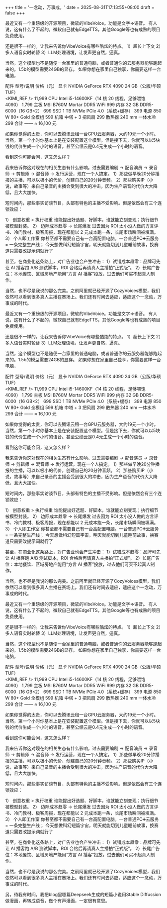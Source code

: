 +++
title = '一念动，万事成。'
date = 2025-08-31T17:13:55+08:00
draft = false
+++

最近又有一个重磅级的开源项目，微软的VibeVoice。功能是文字=>语音。
有人说，这有什么了不起的，微软自己就有EdgeTTS，其他Google等也有成熟的项目免费使用。

还是很不一样的。让我来告诉你VibeVoice有哪些酷炫的特点。
1）超长上下文
2）多人语音实时轮替
3）LLM处理语境，让发声更自然，逼真。

当然，这个模型也不是随便一台家里的普通电脑，或者普通你的云服务器能够跑起来的。1.5b的模型需要24GB的显存。
如果你想在家里自己独享，你需要这样一台电脑，

配件	型号/说明	价格（元）
显卡	NVIDIA GeForce RTX 4090 24 GB（公版/华硕 TUF）<br><KIMI_REF />	11,999
CPU	Intel i5-14600KF（14 核 20 线程，足够喂饱 4090）	1,799
主板	MSI B760M Mortar DDR5 WiFi	999
内存	32 GB DDR5-6000（16 GB×2）	699
SSD	1 TB NVMe PCIe 4.0（系统+缓存）	399
电源	850 W 80+ Gold 全模组	599
机箱	中塔 + 3 把风扇	299
散热器	240 mm 一体水冷	299
合计	——	≈ 16,100 元

如果你觉得的太贵，你可以去腾讯云租一台GPU云服务器，大约19元一个小时。当然，第一个小时你基本上是在安装配置这个模型。但是接下去，你就可以以5块钱的代价生成一个小时的语音。甚至公绩云是0.4元生成一个小时的语音。

看到这你可能会问，这又怎么样？

我来告诉你这对现在的相关生态有什么影响。过去需要编剧 → 配音演员 → 录音师 → 剪辑师 → 混音师 → 发行运营，现在一个人搞定。
1）那些做早晚20分钟播报的主播，可以以极小的代价，创建自己的20分钟音频。
2）那些购买IP（小说，故事等）来自己录音的主播会受到很大的冲击，因为生产语音的代价大大降低，且大大加快。

短时间内，那些事实访谈节目，头部有特色的主播不受影响。但是依然会有三个连锁效应：

1） 创意权重 > 执行权重
谁能提出好选题、好脚本，谁就能立刻变现；执行细节被模型封装。
2） 边际成本趋零 → 长尾爆发
过去因为 ROI 太小没人做的方言评书、冷门教材、极客周报，现在都能以 2 元成本跑一条，长尾市场瞬间被填满。
3） 个人即工作室
你甚至都不需要自己有一台高配置电脑。一台普通PC➕云服务 = 一条完整生产线；
今天想做科幻短篇宇宙，明天就能切到儿童睡前故事，换赛道只需要改提示词就行了

甚至，在商业化这条路上，对广告业也会产生冲击：
1）试错成本趋零：品牌可先让 AI 播客跑 A/B 测试脚本，ROI 合格后再请真人主播拍“正式版”。
2）长尾广告位：本地餐饮、区域房地产能用“方言 AI 播客”投放，过去他们可买不起真人制作。

当然，也不尽是我说的那么完美。之前阿里就已经开源了CozyVoices模型，我们依然可以看到很多真人主播在赛场上。我们还有时间去适应，适应这个一念动，万事成的时代。


最近又有一个重磅级的开源项目，微软的VibeVoice。功能是文字=>语音。
有人说，这有什么了不起的，微软自己就有EdgeTTS，其他Google等也有成熟的项目免费使用。

还是很不一样的。让我来告诉你VibeVoice有哪些酷炫的特点。
1）超长上下文
2）多人语音实时轮替
3）LLM处理语境，让发声更自然，逼真。

当然，这个模型也不是随便一台家里的普通电脑，或者普通你的云服务器能够跑起来的。1.5b的模型需要24GB的显存。
如果你想在家里自己独享，你需要这样一台电脑，

配件	型号/说明	价格（元）
显卡	NVIDIA GeForce RTX 4090 24 GB（公版/华硕 TUF）<br><KIMI_REF />	11,999
CPU	Intel i5-14600KF（14 核 20 线程，足够喂饱 4090）	1,799
主板	MSI B760M Mortar DDR5 WiFi	999
内存	32 GB DDR5-6000（16 GB×2）	699
SSD	1 TB NVMe PCIe 4.0（系统+缓存）	399
电源	850 W 80+ Gold 全模组	599
机箱	中塔 + 3 把风扇	299
散热器	240 mm 一体水冷	299
合计	——	≈ 16,100 元

如果你觉得的太贵，你可以去腾讯云租一台GPU云服务器，大约19元一个小时。当然，第一个小时你基本上是在安装配置这个模型。但是接下去，你就可以以5块钱的代价生成一个小时的语音。甚至公绩云是0.4元生成一个小时的语音。

看到这你可能会问，这又怎么样？

我来告诉你这对现在的相关生态有什么影响。过去需要编剧 → 配音演员 → 录音师 → 剪辑师 → 混音师 → 发行运营，现在一个人搞定。
1）那些做早晚20分钟播报的主播，可以以极小的代价，创建自己的20分钟音频。
2）那些购买IP（小说，故事等）来自己录音的主播会受到很大的冲击，因为生产语音的代价大大降低，且大大加快。

短时间内，那些事实访谈节目，头部有特色的主播不受影响。但是依然会有三个连锁效应：

1） 创意权重 > 执行权重
谁能提出好选题、好脚本，谁就能立刻变现；执行细节被模型封装。
2） 边际成本趋零 → 长尾爆发
过去因为 ROI 太小没人做的方言评书、冷门教材、极客周报，现在都能以 2 元成本跑一条，长尾市场瞬间被填满。
3） 个人即工作室
你甚至都不需要自己有一台高配置电脑。一台普通PC➕云服务 = 一条完整生产线；
今天想做科幻短篇宇宙，明天就能切到儿童睡前故事，换赛道只需要改提示词就行了

甚至，在商业化这条路上，对广告业也会产生冲击：
1）试错成本趋零：品牌可先让 AI 播客跑 A/B 测试脚本，ROI 合格后再请真人主播拍“正式版”。
2）长尾广告位：本地餐饮、区域房地产能用“方言 AI 播客”投放，过去他们可买不起真人制作。

当然，也不尽是我说的那么完美。之前阿里就已经开源了CozyVoices模型，我们依然可以看到很多真人主播在赛场上。我们还有时间去适应，适应这个一念动，万事成的时代。


最近又有一个重磅级的开源项目，微软的VibeVoice。功能是文字=>语音。
有人说，这有什么了不起的，微软自己就有EdgeTTS，其他Google等也有成熟的项目免费使用。

还是很不一样的。让我来告诉你VibeVoice有哪些酷炫的特点。
1）超长上下文
2）多人语音实时轮替
3）LLM处理语境，让发声更自然，逼真。

当然，这个模型也不是随便一台家里的普通电脑，或者普通你的云服务器能够跑起来的。1.5b的模型需要24GB的显存。
如果你想在家里自己独享，你需要这样一台电脑，

配件	型号/说明	价格（元）
显卡	NVIDIA GeForce RTX 4090 24 GB（公版/华硕 TUF）<br><KIMI_REF />	11,999
CPU	Intel i5-14600KF（14 核 20 线程，足够喂饱 4090）	1,799
主板	MSI B760M Mortar DDR5 WiFi	999
内存	32 GB DDR5-6000（16 GB×2）	699
SSD	1 TB NVMe PCIe 4.0（系统+缓存）	399
电源	850 W 80+ Gold 全模组	599
机箱	中塔 + 3 把风扇	299
散热器	240 mm 一体水冷	299
合计	——	≈ 16,100 元

如果你觉得的太贵，你可以去腾讯云租一台GPU云服务器，大约19元一个小时。当然，第一个小时你基本上是在安装配置这个模型。但是接下去，你就可以以5块钱的代价生成一个小时的语音。甚至公绩云是0.4元生成一个小时的语音。

看到这你可能会问，这又怎么样？

我来告诉你这对现在的相关生态有什么影响。过去需要编剧 → 配音演员 → 录音师 → 剪辑师 → 混音师 → 发行运营，现在一个人搞定。
1）那些做早晚20分钟播报的主播，可以以极小的代价，创建自己的20分钟音频。
2）那些购买IP（小说，故事等）来自己录音的主播会受到很大的冲击，因为生产语音的代价大大降低，且大大加快。

短时间内，那些事实访谈节目，头部有特色的主播不受影响。但是依然会有三个连锁效应：

1） 创意权重 > 执行权重
谁能提出好选题、好脚本，谁就能立刻变现；执行细节被模型封装。
2） 边际成本趋零 → 长尾爆发
过去因为 ROI 太小没人做的方言评书、冷门教材、极客周报，现在都能以 2 元成本跑一条，长尾市场瞬间被填满。
3） 个人即工作室
你甚至都不需要自己有一台高配置电脑。一台普通PC➕云服务 = 一条完整生产线；
今天想做科幻短篇宇宙，明天就能切到儿童睡前故事，换赛道只需要改提示词就行了

甚至，在商业化这条路上，对广告业也会产生冲击：
1）试错成本趋零：品牌可先让 AI 播客跑 A/B 测试脚本，ROI 合格后再请真人主播拍“正式版”。
2）长尾广告位：本地餐饮、区域房地产能用“方言 AI 播客”投放，过去他们可买不起真人制作。

当然，也不尽是我说的那么完美。之前阿里就已经开源了CozyVoices模型，我们依然可以看到很多真人主播在赛场上。我们还有时间去适应，适应这个一念动，万事成的时代。

另，待我有时间，我把blog里哪篇Deepseek生成的短篇小说用Stable Diffussion 做漫画，再转成语音，做个有声漫画，一定很有意思。
